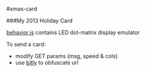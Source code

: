 #xmas-card

###My 2013 Holiday Card

[behavior.js](xmas_card/static/js/behavior.js) contains LED dot-matrix display emulator

To send a card:
- modify GET params (msg, speed & cols)
- use [bitly](https://bitly.com/) to obfuscate url
